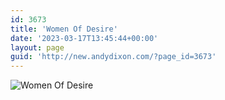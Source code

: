 ```yaml
---
id: 3673
title: 'Women Of Desire'
date: '2023-03-17T13:45:44+00:00'
layout: page
guid: 'http://new.andydixon.com/?page_id=3673'
---
```


![Women Of Desire](https://i0.wp.com/assets.g8x2.ldn.idrivee2-23.com/posters/Women%20Of%20Desire%2001.jpg?w=1200&ssl=1 "Women Of Desire")